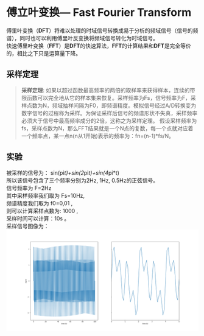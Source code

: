# 傅立叶变换— Fast Fourier Transform 

傅里叶变换（**DFT**）将难以处理的时域信号转换成易于分析的频域信号（信号的频谱），同时也可以利用傅里叶反变换将频域信号转化为时域信号。  
快速傅里叶变换（**FFT**）是**DFT**的快速算法，**FFT**的计算结果和**DFT**是完全等价的，相比之下只是运算量下降。
## 采样定理
>   **采样定理**: 如果以超过函数最高频率的两倍的取样率来获得样本，连续的带限函数可以完全地从它的样本集来恢复。采样频率为Fs，信号频率为F，采样点数为N，频域抽样间隔为F0，即频谱精度。模拟信号经过A/D转换变为数字信号的过程称为采样。为保证采样后信号的频谱形状不失真，采样频率必须大于信号中最高频率成分的2倍，这称之为采样定理。 假设采样频率为fs，采样点数为N，那么FFT结果就是一个N点的复数，每一个点就对应着一个频率点，某一点n(n从1开始)表示的频率为：fn=(n-1)*fs/N。 
## 实验
被采样的信号为：    sin(pi*t)+sin(2*pi*t)+sin(4*pi*t)  
所以该信号包含了三个频率分别为2Hz, 1Hz, 0.5Hz的正弦信号。     
信号频率为 F=2Hz  
其中采样频率我们取为 Fs=10Hz,  
频谱精度我们取为 f0=0,01 ,  
则可以计算采样点数为: 1000 ,  
采样时间可以计算：10s 。    
采样信号图像为：
![Original Signal](https://github.com/UCanCallMeJia/FFT/blob/master/SinSignal.png)  
